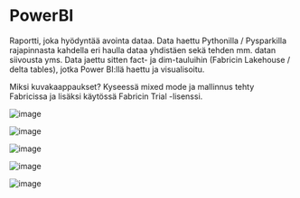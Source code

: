 # PowerBI

Raportti, joka hyödyntää avointa dataa. Data haettu Pythonilla / Pysparkilla rajapinnasta kahdella eri haulla dataa yhdistäen sekä tehden mm. datan siivousta yms. Data jaettu sitten fact- ja dim-tauluihin (Fabricin Lakehouse / delta tables), jotka Power BI:llä haettu ja visualisoitu.  

Miksi kuvakaappaukset? Kyseessä mixed mode ja mallinnus tehty Fabricissa ja lisäksi käytössä Fabricin Trial -lisenssi.

![image](https://github.com/user-attachments/assets/43071b8a-2ec7-4c47-a7ca-555ec014ea85)

![image](https://github.com/user-attachments/assets/4e917cc7-01c5-4bcd-95ef-9b3ada77994a)

![image](https://github.com/user-attachments/assets/0773e4dd-b22c-4646-af56-e4a137c0d143)

![image](https://github.com/user-attachments/assets/deda78c6-4bff-40b2-b8aa-3b439a099854)

![image](https://github.com/user-attachments/assets/e0dff63f-ed34-4267-b572-24502cb40e49)




